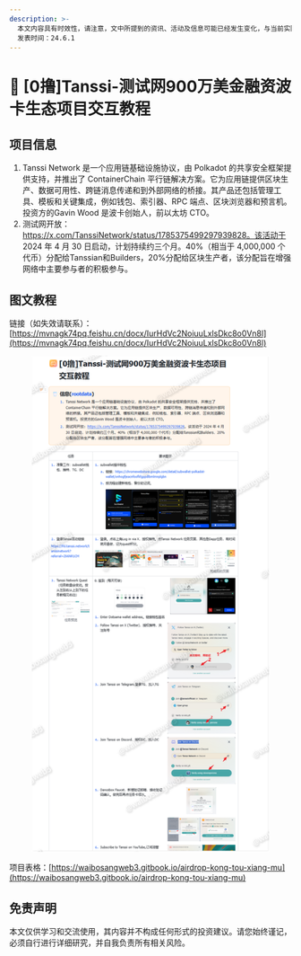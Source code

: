```yaml
---
description: >-
  本文内容具有时效性，请注意，文中所提到的资讯、活动及信息可能已经发生变化，与当前实际情况有所不同。我们建议您在做出任何决策之前，始终进行自主研究和验证。
  发表时间：24.6.1
---
```


# 🤑 \[0撸]Tanssi-测试网900万美金融资波卡生态项目交互教程

## **项目信息**

1. Tanssi Network 是一个应用链基础设施协议，由 Polkadot 的共享安全框架提供支持，并推出了 ContainerChain 平行链解决方案。它为应用链提供区块生产、数据可用性、跨链消息传递和到外部网络的桥接。其产品还包括管理工具、模板和关键集成，例如钱包、索引器、RPC 端点、区块浏览器和预言机。投资方的Gavin Wood 是波卡创始人，前以太坊 CTO。
2. 测试网开放：https://x.com/TanssiNetwork/status/1785375499297939828。该活动于 2024 年 4 月 30 日启动，计划持续约三个月。40%（相当于 4,000,000 个代币）分配给Tanssian和Builders，20%分配给区块生产者，该分配旨在增强网络中主要参与者的积极参与。

## 图文教程

链接（如失效请联系）：[https://mvnagk74pq.feishu.cn/docx/IurHdVc2NoiuuLxlsDkc8o0Vn8l](https://mvnagk74pq.feishu.cn/docx/IurHdVc2NoiuuLxlsDkc8o0Vn8l)

<figure><img src="../.gitbook/assets/image (2) (1).png" alt=""><figcaption></figcaption></figure>

项目表格：[https://waibosangweb3.gitbook.io/airdrop-kong-tou-xiang-mu](https://waibosangweb3.gitbook.io/airdrop-kong-tou-xiang-mu)

## 免责声明 <a href="#mian-ze-sheng-ming" id="mian-ze-sheng-ming"></a>

本文仅供学习和交流使用，其内容并不构成任何形式的投资建议。请您始终谨记，必须自行进行详细研究，并自我负责所有相关风险。
